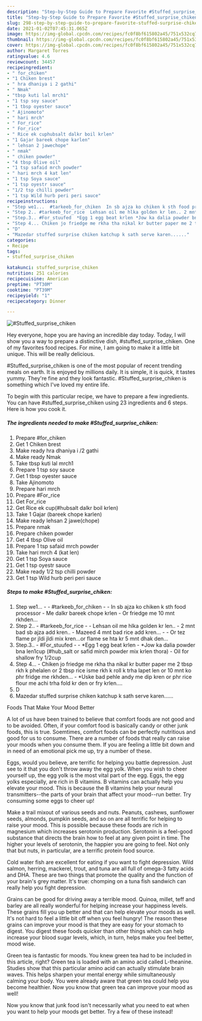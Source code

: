 ```yaml
---
description: "Step-by-Step Guide to Prepare Favorite #Stuffed_surprise_chiken"
title: "Step-by-Step Guide to Prepare Favorite #Stuffed_surprise_chiken"
slug: 298-step-by-step-guide-to-prepare-favorite-stuffed-surprise-chiken
date: 2021-01-02T07:45:31.065Z
image: https://img-global.cpcdn.com/recipes/fc0f8bf615802a45/751x532cq70/stuffed_surprise_chiken-recipe-main-photo.jpg
thumbnail: https://img-global.cpcdn.com/recipes/fc0f8bf615802a45/751x532cq70/stuffed_surprise_chiken-recipe-main-photo.jpg
cover: https://img-global.cpcdn.com/recipes/fc0f8bf615802a45/751x532cq70/stuffed_surprise_chiken-recipe-main-photo.jpg
author: Margaret Torres
ratingvalue: 4.6
reviewcount: 34457
recipeingredient:
- " for_chiken"
- "1 Chiken brest"
- " hra dhaniya i 2 gathi"
- " Nmak"
- "tbsp kuti lal mrch1"
- "1 tsp soy sauce"
- "1 tbsp oyester sauce"
- " Ajinomoto"
- " hari mrch"
- " For_rice"
- " For_rice"
- " Rice ek cuphubsalt dalkr boil krlen"
- "1 Gajar bareek chope karlen"
- " lehsan 2 jawechope"
- " nmak"
- " chiken powder"
- "4 tbsp Olive oil"
- "1 tsp safaid mrch powder"
- " hari mrch 4 kat len"
- "1 tsp Soya sauce"
- "1 tsp oyestr sauce"
- "1/2 tsp chilli powder"
- "1 tsp Wild hurb peri peri sauce"
recipeinstructions:
- "Step we1...  #tarkeeb_for_chiken  In sb ajza ko chiken k sth food processor Me dalkr bareek chope krlen Or friedge me 10 mnt rkhden..."
- "Step 2.. #tarkeeb_for_rice  Lehsan oil me hlka golden kr len.. 2 mnt bad sb ajza add kren.. Mazeed 4 mnt bad rice add kren...  Or tez flame pr jldi jldi mix kren...or flame se hta kr 5 mnt dhak den..."
- "Step.3.. #For_stuufed  *Egg 1 egg beat krlen *Jow ka dalia powder bna len1cup (#hub_salt or safid mirch powder mix krlen thora) Oil for shallow fry 1/2cup"
- "Step 4... Chiken jo friedge me rkha tha nikal kr butter paper me 2 tbsp rkh k phelalen or 2 tbsp rice isme rkh k roll k trha lapet len or 10 mnt ko phr fridge me rkhden... *Uske bad pehle andy me dip kren or phr rice flour me achi trha fold kr den or fry krlen...."
- "D"
- "Mazedar stuffed surprise chiken katchup k sath serve karen......"
categories:
- Recipe
tags:
- stuffed_surprise_chiken

katakunci: stuffed_surprise_chiken 
nutrition: 251 calories
recipecuisine: American
preptime: "PT30M"
cooktime: "PT39M"
recipeyield: "1"
recipecategory: Dinner

---
```



![#Stuffed_surprise_chiken](https://img-global.cpcdn.com/recipes/fc0f8bf615802a45/751x532cq70/stuffed_surprise_chiken-recipe-main-photo.jpg)

Hey everyone, hope you are having an incredible day today. Today, I will show you a way to prepare a distinctive dish, #stuffed_surprise_chiken. One of my favorites food recipes. For mine, I am going to make it a little bit unique. This will be really delicious.

#Stuffed_surprise_chiken is one of the most popular of recent trending meals on earth. It is enjoyed by millions daily. It is simple, it is quick, it tastes yummy. They're fine and they look fantastic. #Stuffed_surprise_chiken is something which I've loved my entire life.




To begin with this particular recipe, we have to prepare a few ingredients. You can have #stuffed_surprise_chiken using 23 ingredients and 6 steps. Here is how you cook it.

<!--inarticleads1-->

##### The ingredients needed to make #Stuffed_surprise_chiken:

1. Prepare  #for_chiken
1. Get 1 Chiken brest
1. Make ready  hra dhaniya i /2 gathi
1. Make ready  Nmak
1. Take tbsp kuti lal mrch1
1. Prepare 1 tsp soy sauce
1. Get 1 tbsp oyester sauce
1. Take  Ajinomoto
1. Prepare  hari mrch
1. Prepare  #For_rice
1. Get  For_rice
1. Get  Rice ek cup(#hubsalt dalkr boil krlen)
1. Take 1 Gajar (bareek chope karlen)
1. Make ready  lehsan 2 jawe(chope)
1. Prepare  nmak
1. Prepare  chiken powder
1. Get 4 tbsp Olive oil
1. Prepare 1 tsp safaid mrch powder
1. Take  hari mrch 4 (kat len)
1. Get 1 tsp Soya sauce
1. Get 1 tsp oyestr sauce
1. Make ready 1/2 tsp chilli powder
1. Get 1 tsp Wild hurb peri peri sauce




<!--inarticleads2-->

##### Steps to make #Stuffed_surprise_chiken:

1. Step we1... -  - #tarkeeb_for_chiken -  - In sb ajza ko chiken k sth food processor - Me dalkr bareek chope krlen - Or friedge me 10 mnt rkhden...
1. Step 2.. - #tarkeeb_for_rice -  - Lehsan oil me hlka golden kr len.. - 2 mnt bad sb ajza add kren.. - Mazeed 4 mnt bad rice add kren... -  - Or tez flame pr jldi jldi mix kren...or flame se hta kr 5 mnt dhak den...
1. Step.3.. - #For_stuufed -  - *Egg 1 egg beat krlen - *Jow ka dalia powder bna len1cup (#hub_salt or safid mirch powder mix krlen thora) - Oil for shallow fry 1/2cup
1. Step 4... - Chiken jo friedge me rkha tha nikal kr butter paper me 2 tbsp rkh k phelalen or 2 tbsp rice isme rkh k roll k trha lapet len or 10 mnt ko phr fridge me rkhden... - *Uske bad pehle andy me dip kren or phr rice flour me achi trha fold kr den or fry krlen....
1. D
1. Mazedar stuffed surprise chiken katchup k sath serve karen......




Foods That Make Your Mood Better


A lot of us have been trained to believe that comfort foods are not good and to be avoided. Often, if your comfort food is basically candy or other junk foods, this is true. Soemtimes, comfort foods can be perfectly nutritious and good for us to consume. There are a number of foods that really can raise your moods when you consume them. If you are feeling a little bit down and in need of an emotional pick me up, try a number of these.

Eggs, would you believe, are terrific for helping you battle depression. Just see to it that you don't throw away the egg yolk. When you wish to cheer yourself up, the egg yolk is the most vital part of the egg. Eggs, the egg yolks especially, are rich in B vitamins. B vitamins can actually help you elevate your mood. This is because the B vitamins help your neural transmitters--the parts of your brain that affect your mood--run better. Try consuming some eggs to cheer up!

Make a trail mixout of various seeds and nuts. Peanuts, cashews, sunflower seeds, almonds, pumpkin seeds, and so on are all terrific for helping to raise your mood. This is possible because these foods are rich in magnesium which increases serotonin production. Serotonin is a feel-good substance that directs the brain how to feel at any given point in time. The higher your levels of serotonin, the happier you are going to feel. Not only that but nuts, in particular, are a terrific protein food source.

Cold water fish are excellent for eating if you want to fight depression. Wild salmon, herring, mackerel, trout, and tuna are all full of omega-3 fatty acids and DHA. These are two things that promote the quality and the function of your brain's grey matter. It's true: chomping on a tuna fish sandwich can really help you fight depression. 

Grains can be good for driving away a terrible mood. Quinoa, millet, teff and barley are all really wonderful for helping increase your happiness levels. These grains fill you up better and that can help elevate your moods as well. It's not hard to feel a little bit off when you feel hungry! The reason these grains can improve your mood is that they are easy for your stomach to digest. You digest these foods quicker than other things which can help increase your blood sugar levels, which, in turn, helps make you feel better, mood wise.

Green tea is fantastic for moods. You knew green tea had to be included in this article, right? Green tea is loaded with an amino acid called L-theanine. Studies show that this particular amino acid can actually stimulate brain waves. This helps sharpen your mental energy while simultaneously calming your body. You were already aware that green tea could help you become healthier. Now you know that green tea can improve your mood as well!

Now you know that junk food isn't necessarily what you need to eat when you want to help your moods get better. Try a few of these instead!

